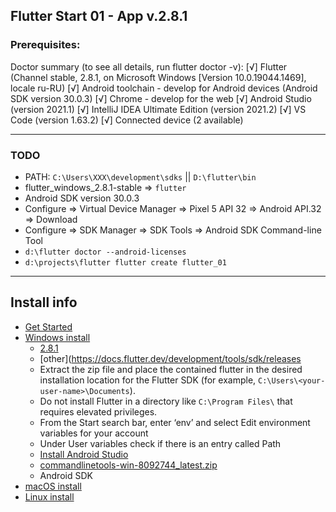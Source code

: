 Flutter Start 01 - App v.2.8.1
---

### Prerequisites:

Doctor summary (to see all details, run flutter doctor -v):
[√] Flutter (Channel stable, 2.8.1, on Microsoft Windows [Version 10.0.19044.1469], locale ru-RU)
[√] Android toolchain - develop for Android devices (Android SDK version 30.0.3)
[√] Chrome - develop for the web
[√] Android Studio (version 2021.1)
[√] IntelliJ IDEA Ultimate Edition (version 2021.2)
[√] VS Code (version 1.63.2)
[√] Connected device (2 available)

---------------------

### TODO

* PATH: `C:\Users\XXX\development\sdks` || `D:\flutter\bin`
* flutter_windows_2.8.1-stable => `flutter`
* Android SDK version 30.0.3
* Configure => Virtual Device Manager => Pixel 5 API 32 => Android API.32 => Download
* Configure => SDK Manager => SDK Tools => Android SDK Command-line Tool
* `d:\flutter doctor --android-licenses`
* `d:\projects\flutter flutter create flutter_01`

---------------------

## Install info

* [Get Started](https://docs.flutter.dev/get-started)
* [Windows install](https://docs.flutter.dev/get-started/install/windows)
    * [2.8.1](https://storage.googleapis.com/flutter_infra_release/releases/stable/windows/flutter_windows_2.8.1-stable.zip)
    * [other](https://docs.flutter.dev/development/tools/sdk/releases
    * Extract the zip file and place the contained flutter in the desired installation location for the Flutter SDK (for
      example, `C:\Users\<your-user-name>\Documents`).
    * Do not install Flutter in a directory like `C:\Program Files\` that requires elevated privileges.
    * From the Start search bar, enter ‘env’ and select Edit environment variables for your account
    * Under User variables check if there is an entry called Path
    * [Install Android Studio](https://developer.android.com/studio)
    * [commandlinetools-win-8092744_latest.zip](https://developer.android.com/studio#:~:text=commandlinetools%2Dwin%2D8092744_latest.zip)
    * Android SDK
* [macOS install](https://docs.flutter.dev/get-started/install/macos)
* [Linux install](https://docs.flutter.dev/get-started/install/linux)
